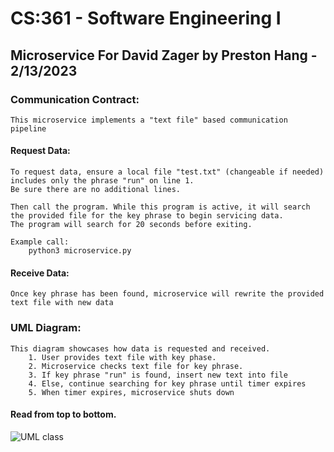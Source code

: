 # CS:361 - Software Engineering I 

## Microservice For David Zager by Preston Hang - 2/13/2023

### Communication Contract:
    This microservice implements a "text file" based communication pipeline

#### Request Data:
    To request data, ensure a local file "test.txt" (changeable if needed) includes only the phrase "run" on line 1.
    Be sure there are no additional lines. 
    
    Then call the program. While this program is active, it will search the provided file for the key phrase to begin servicing data.
    The program will search for 20 seconds before exiting.

    Example call:
        python3 microservice.py

#### Receive Data:
    Once key phrase has been found, microservice will rewrite the provided text file with new data



### UML Diagram:
    This diagram showcases how data is requested and received.
        1. User provides text file with key phase.
        2. Microservice checks text file for key phrase. 
        3. If key phrase "run" is found, insert new text into file
        4. Else, continue searching for key phrase until timer expires
        5. When timer expires, microservice shuts down
        
#### Read from top to bottom. 
![UML class](https://user-images.githubusercontent.com/98556557/218412025-4ce33929-2cfc-44e3-8a90-86ab5efa00c1.png)

